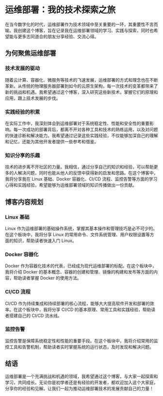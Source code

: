 # 运维部署：我的技术探索之旅

在当今数字化的时代，运维部署作为技术领域中至关重要的一环，其重要性不言而喻。我创建这个博客，旨在记录我在运维部署领域的学习、实践与探索，同时也希望能与更多志同道合的朋友分享经验、交流心得。

## 为何聚焦运维部署
### 技术发展的驱动
随着云计算、容器化、微服务等技术的飞速发展，运维部署的方式和理念也在不断革新。从传统的物理服务器部署到如今的云原生架构，每一次技术的变革都带来了新的挑战和机遇。我希望通过这个博客，深入研究这些新技术，掌握它们的原理和应用，跟上技术发展的步伐。

### 实践经验的积累
在实际工作中，我深刻体会到运维部署对于系统稳定性、性能和安全性的重要影响。每一次成功的部署背后，都离不开对各种工具和技术的熟练运用，以及对问题的快速诊断和解决能力。我希望通过记录这些实践经验，不仅能够加深自己的理解和记忆，还能为其他开发者提供一些参考和借鉴。

### 知识分享的乐趣
技术的进步离不开社区的力量。我相信，通过分享自己的知识和经验，可以帮助更多的人解决问题，同时也能从他人的反馈中获得新的启发和思路。在这个博客中，我将分享我在 Linux 基础、Docker 容器化、CI/CD 流程、监控告警等方面的学习心得和实践经验，希望能够为运维部署领域的知识传播做出一份贡献。

## 博客内容规划
### Linux 基础
Linux 作为运维部署的基础操作系统，掌握其基本操作和管理技巧是必不可少的。在这个板块中，我将分享 Linux 的常用命令、文件系统管理、用户权限设置等方面的知识，帮助读者快速入门 Linux。

### Docker 容器化
Docker 作为容器化技术的代表，已经成为现代运维部署的标配。在这个板块中，我将介绍 Docker 的基本概念、容器的创建和管理、镜像的构建和发布等方面的内容，帮助读者掌握 Docker 的使用方法。

### CI/CD 流程
CI/CD 作为持续集成和持续部署的核心流程，能够大大提高软件开发和部署的效率。在这个板块中，我将分享 CI/CD 的基本原理、常用工具和实践经验，帮助读者搭建自己的 CI/CD 流水线。

### 监控告警
监控告警是保障系统稳定性和性能的重要手段。在这个板块中，我将介绍常用的监控工具和告警机制，帮助读者实时掌握系统的运行状态，及时发现和解决问题。

## 结语
运维部署是一个充满挑战和机遇的领域，我希望通过这个博客，与大家一起探索和学习，共同成长。无论你是初学者还是有经验的开发者，都欢迎加入这个大家庭，分享你的经验和见解。让我们一起为推动运维部署技术的发展贡献自己的力量！
